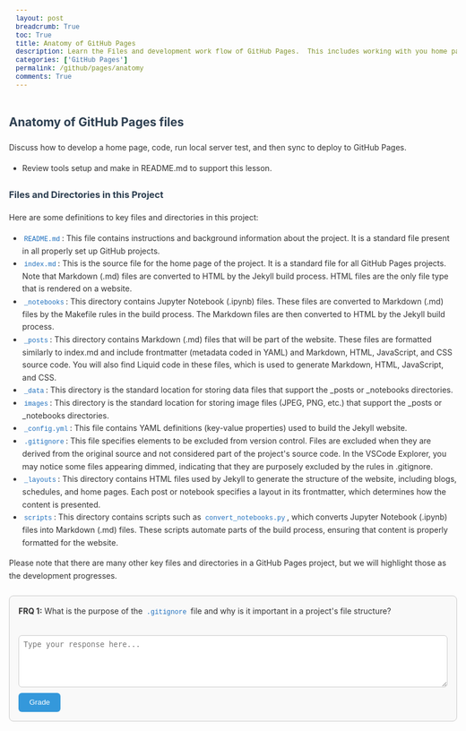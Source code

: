 ```yaml
---
layout: post
breadcrumb: True
toc: True
title: Anatomy of GitHub Pages
description: Learn the Files and development work flow of GitHub Pages.  This includes working with you home page, theme, markdown, and more.
categories: ['GitHub Pages']
permalink: /github/pages/anatomy
comments: True
---
```


<html lang="en">
<head>
  <style>
    /* Reuse consistent lesson styles */
    body {
        font-family: -apple-system, BlinkMacSystemFont, "Segoe UI", Roboto, Helvetica, Arial, sans-serif;
        line-height: 1.6;
        margin: 0 auto;
        max-width: 800px;
        padding: 2rem;
        color: #333;
    }
    h2, h3 {
        color: #2c3e50;
    }
    hr {
        border: 0;
        border-top: 1px solid #ddd;
        margin: 2rem 0;
    }
    .frq-box {
        border: 1px solid #ccc;
        padding: 1rem;
        border-radius: 8px;
        margin: 1.5rem 0;
        background: #f9f9f9;
        box-sizing: border-box;
        overflow: auto;
        word-wrap: break-word;
        white-space: normal;
    }
    .frq-box textarea,
    .frq-box .feedback-box {
        background: #fff;
        color: #222;
    }
    textarea {
        width: 100%;
        padding: 0.5rem;
        border-radius: 6px;
        border: 1px solid #ccc;
        box-sizing: border-box;
        margin-top: 0.5rem;
    }
    .grade-button {
        background: #3498db;
        color: #fff;
        border: none;
        padding: 0.6rem 1.2rem;
        border-radius: 6px;
        cursor: pointer;
        margin-top: 1rem;
    }
    .feedback-box {
        margin-top: 0.75rem;
        padding: 0.75rem;
        border-radius: 6px;
        background: #f6f9ff;
        border: 1px solid #dbeafe;
        color: #333;
        display: none;
        white-space: pre-wrap;
    }
    .lesson-part {
        display: none;
    }
    .lesson-part[data-part="1"] {
        display: block;
    }
    pre {
        background: #f4f4f4;
        color: #0f172a;
        padding: 0.75rem;
        border-radius: 6px;
        overflow-x: auto;
        margin: 1rem 0;
        white-space: pre; /* preserve code formatting */
        box-sizing: border-box;
    }
    code {
        font-family: "Courier New", Courier, monospace;
        color: #1e6fbe; /* inline code appears blue */
        background: transparent;
        padding: 0 0.2rem;
        border-radius: 3px;
    }
    table,
    p,
    ul,
    ol {
        margin-top: 0.5rem;
        margin-bottom: 0.9rem;
    }
    img {
        max-width: 100%;
        height: auto;
        display: inline-block;
    }
  </style>
</head>
<body>
  <div class="page-container">
    <div class="lesson-part" data-part="1">
        <h2>Anatomy of GitHub Pages files</h2>
        <p>
            Discuss how to develop a home page, code, run local server test, and then sync to deploy to GitHub Pages.
        </p>
        <ul>
            <li>Review tools setup and make in README.md to support this lesson.</li>
        </ul>
        <h3>Files and Directories in this Project</h3>
        <p>
            Here are some definitions to key files and directories in this project:
        </p>
        <ul>
            <li><code>README.md</code>: This file contains instructions and background information about the project. It is a standard file present in all properly set up GitHub projects.</li>
            <li><code>index.md</code>: This is the source file for the home page of the project. It is a standard file for all GitHub Pages projects. Note that Markdown (.md) files are converted to HTML by the Jekyll build process. HTML files are the only file type that is rendered on a website.</li>
            <li><code>_notebooks</code>: This directory contains Jupyter Notebook (.ipynb) files. These files are converted to Markdown (.md) files by the Makefile rules in the build process. The Markdown files are then converted to HTML by the Jekyll build process.</li>
            <li><code>_posts</code>: This directory contains Markdown (.md) files that will be part of the website. These files are formatted similarly to index.md and include frontmatter (metadata coded in YAML) and Markdown, HTML, JavaScript, and CSS source code. You will also find Liquid code in these files, which is used to generate Markdown, HTML, JavaScript, and CSS.</li>
            <li><code>_data</code>: This directory is the standard location for storing data files that support the _posts or _notebooks directories.</li>
            <li><code>images</code>: This directory is the standard location for storing image files (JPEG, PNG, etc.) that support the _posts or _notebooks directories.</li>
            <li><code>_config.yml</code>: This file contains YAML definitions (key-value properties) used to build the Jekyll website.</li>
            <li><code>.gitignore</code>: This file specifies elements to be excluded from version control. Files are excluded when they are derived from the original source and not considered part of the project's source code. In the VSCode Explorer, you may notice some files appearing dimmed, indicating that they are purposely excluded by the rules in .gitignore.</li>
            <li><code>_layouts</code>: This directory contains HTML files used by Jekyll to generate the structure of the website, including blogs, schedules, and home pages. Each post or notebook specifies a layout in its frontmatter, which determines how the content is presented.</li>
            <li><code>scripts</code>: This directory contains scripts such as <code>convert_notebooks.py</code>, which converts Jupyter Notebook (.ipynb) files into Markdown (.md) files. These scripts automate parts of the build process, ensuring that content is properly formatted for the website.</li>
        </ul>
        <p>Please note that there are many other key files and directories in a GitHub Pages project, but we will highlight those as the development progresses.</p>
        <div class="frq-box" data-frq-id="1">
            <b>FRQ 1:</b> What is the purpose of the <code>.gitignore</code> file and why is it important in a project's file structure?<br><br>
            <textarea rows="5" style="width:100%;" placeholder="Type your response here..."></textarea>
            <button class="grade-button" style="margin-top: 10px;">Grade</button>
            <div class="feedback-box"></div>
        </div>
    </div>
    <div class="lesson-part" data-part="2">
        <hr>
        <h3>Configuration Notes, behind the scenes</h3>
        <p>
            The <code>_config.yml</code> file is the configuration file for Jekyll. It is a YAML file that defines the configuration of the site. The configuration file can be used to set site-wide variables, and can be used to set variables for specific environments (development, production, etc).
        </p>
        <p>
            Often in code we use the <code>site.baseurl</code> to identify the path to files. GitHub actions uses this location in its build to identify the name of the project. Be sure the values of these keys match your GitHub Repo.
        </p>
        <pre><code>
    github_repo: "pages"
    baseurl: "/pages"
    </code></pre>
    <p>
    Many remote theme files are commented out, you can only have one at a time. The Teacher is in favor of using the <code>minima</code> theme. To change these themes it could require many other changes to make it effective. Themes and related CSS changes are below, but they are not complete. IMO, you would need to disable minima or reorganize a lot of files.
    </p>
    <pre><code>
    theme requirements
    remote_theme: pages-themes/midnight@v0.2.0
    remote_theme: pages-themes/dinky@v0.2.0
    remote_theme: pages-themes/minimal@v0.2.0
    remote_theme: pages-themes/hacker@v0.2.0
    remote_theme: pages-themes/cayman@v0.2.0
    remote_theme: pages-themes/time-machine@v0.2.0
        </code></pre>
        <p>
            Under _includes/theme you will see directories that correspond to your selection. In each of these directories there is a base.html. This is the foundation for the page: head, body, footer. When you select a layout in the frontmatter of your pages, it ultimately includes the base.html from one of these directories. To understand how a web page is formed, these are excellent studies.
        </p>
        <div class="frq-box" data-frq-id="2">
            <b>FRQ 2:</b> Describe the function of the <code>_config.yml</code> file in a Jekyll project. How does it relate to the `remote_theme` setting?<br><br>
            <textarea rows="5" style="width:100%;" placeholder="Type your response here..."></textarea>
            <button class="grade-button" style="margin-top: 10px;">Grade</button>
            <div class="feedback-box"></div>
        </div>
    </div>
    <div class="lesson-part" data-part="3">
        <hr>
        <h2>Customizations</h2>
        <p>
            Each student should perform customization to their project. This is an opportunity to learn a few concepts from 'teacher' repository and then customize your own page to your personal interests.
        </p>
        <h3>Customize a Page</h3>
        <p>
            The home page to other pages is a common first step in building a project. To start you will need to form your <code>index.md</code> in your project, which behind the scenes is generated into an <code>index.html</code> by the GitHub Pages build process.
        </p>
        <h3>Change Title</h3>
        <p>
            Every page should have a <code>title</code>. Here is frontmatter sample. This uses the <code>_layouts/page.html</code> that reads the frontmatter title and places it at the top page.
        </p>
        <pre><code>
    layout: page title: My Title
        </code></pre>
        <p>
            If you look at the page layout you will see it includes base, or base.html according to the selected theme. This nesting is foundation of how GitHub Pages and Jekyll work.
        </p>
        <p>
            Look at some of the layouts that form schedule, search, blogs, and each post. Between this structure and Jekyll you can automate almost any reconfiguration of the notebooks and posts.
        </p>
        <div class="frq-box" data-frq-id="3">
            <b>FRQ 3:</b> What is the purpose of "frontmatter" in a Jekyll Markdown file, and how does the <code>layout</code> key specifically function?<br><br>
            <textarea rows="5" style="width:100%;" placeholder="Type your response here..."></textarea>
            <button class="grade-button" style="margin-top: 10px;">Grade</button>
            <div class="feedback-box"></div>
        </div>
    </div>
    <div class="lesson-part" data-part="4">
        <hr>
        <h3>Making a Submenu</h3>
        <p>
            There are many submenus made in <code>_includes/nav</code>.
        </p>
        <ul>
            <li><code>index.md</code> is the file that contains markdown for a submenu</li>
            <li><code>_includes/nav/home.html</code> contains code for submenu, it is included in every page in this dialog</li>
            <li><code>{{site.baseurl}}</code> refers to baseurl defined in <code>_config.yml</code>, this is the location of all files in WebSite. Note, this changes as you run on localhost and deployed; make sure you remember to use this for locations of files in site.</li>
        </ul>
        <pre><code>
    <table>
    <tr>
    <td><img src="{{site.baseurl}}/images/logo.png" height="60" title="Frontend" alt=""></td>
    <td><a href="{{site.baseurl}}/index">Course</a></td>
    <td><a href="{{site.baseurl}}/home/table">Table</a></td>
    <td><a href="{{site.baseurl}}/home/about">About</a></td>
    </tr>
    </table>
        </code></pre>
        <p>
        Look how the same submenu is included on all of the pages it calls, you will notices this in the frontmatter menu key.
        </p>
        <div class="frq-box" data-frq-id="4">
            <b>FRQ 4:</b> Explain the role of <code>{{site.baseurl}}</code> in Jekyll. Why is it important to use this variable instead of a hardcoded path like `/images/logo.png`?<br><br>
            <textarea rows="5" style="width:100%;" placeholder="Type your response here..."></textarea>
            <button class="grade-button" style="margin-top: 10px;">Grade</button>
            <div class="feedback-box"></div>
        </div>
    </div>
    <div class="lesson-part" data-part="5">
        <hr>
        <h3>Style revolves around _sass</h3>
        <p>
            In the <code>_sass</code> folder there are many theme files. Remember that are themes are <code>remote</code> as designated in the <code>_config.yml</code> line. However, some files are placed in the _sass directory to make customizations. It is best to only have files in your project that you need to customize.
        </p>
        <p>
            The <code>_sass/minima</code> folder is a theme with many subthemes that can be changed in the <code>_sass/minima/custom-styles.scss</code> file. In the below example <code>_dracula</code>. You could switch to leaf, hacker, hamilton, etc. Then you will want to decide if you want <code>dark-mode</code>. Always include the <code>nighthawk/main</code> as it has customization to style for Nighthawk Pagees.
        </p>
        <pre><code>
    // Comment in or Uncomment out the following themes to use them
    // Dark themes
    //@import "minima/leaf/_leaf";  //Leaf theme
    //@import "minima/hacker/jekyll-theme-hacker"; //Hacker theme
    @import "minima/dracula/_dracula";
    // Light themes
    //@import "minima/hamilton/main"; //Hamilton theme
    //@import "minima/monophase/main"; //Monophase theme
    //@import "minima/minimal-mistakes/__minimal-mistakes"; //Minimal Mistakes theme
    // Mix Light themes with this if your eyes are bleeding
    @import "minima/dracula/dark-mode";
    // Styles for nighthawk theme, do not remove
    @import "nighthawk/main";
        </code></pre>
        <div class="frq-box" data-frq-id="5">
            <b>FRQ 5:</b> Explain the purpose of the <code>@import</code> rule within an SCSS file like <code>custom-styles.scss</code>. How does this allow for theme customization?<br><br>
            <textarea rows="5" style="width:100%;" placeholder="Type your response here..."></textarea>
            <button class="grade-button" style="margin-top: 10px;">Grade</button>
            <div class="feedback-box"></div>
        </div>
    </div>
    <script>
        const FRQ_QUESTIONS = {
            "1": "What is the purpose of the .gitignore file and why is it important in a project's file structure?",
            "2": "Describe the function of the _config.yml file in a Jekyll project. How does it relate to the `remote_theme` setting?",
            "3": "What is the purpose of 'frontmatter' in a Jekyll Markdown file, and how does the layout key specifically function?",
            "4": "Explain the role of {{site.baseurl}} in Jekyll. Why is it important to use this variable instead of a hardcoded path like `/images/logo.png`?",
            "5": "Explain the purpose of the @import rule within an SCSS file like custom-styles.scss. How does this allow for theme customization?"
        };
        const gradeButtons = document.querySelectorAll(".grade-button");
        gradeButtons.forEach(button => {
            button.addEventListener("click", async () => {
                const frqBox = button.closest(".frq-box");
                const frqId = frqBox.dataset.frqId;
                const questionText = FRQ_QUESTIONS[frqId];
                const studentResponseTextArea = frqBox.querySelector("textarea");
                const feedbackBox = frqBox.querySelector(".feedback-box");
                const studentResponse = studentResponseTextArea.value.trim();
                if (!studentResponse) {
                    showModal("Please enter your response before submitting.");
                    return;
                }
                button.disabled = true;
                feedbackBox.style.display = "block";
                feedbackBox.innerHTML = '<div class="flex items-center space-x-2"><div class="loading-spinner"></div><span>Grading...</span></div>';
                try {
                    const systemPrompt = `
                        You are an expert tutor grading a student's answer to a free-response question about GitHub Pages and Jekyll.
                        Your task is to:
                        1. Determine a grade for the student's response based on the following 1-5 scale:
                           - 5: The answer addresses all parts of the question and is detailed and comprehensive.
                           - 4: The answer is correct and addresses most parts of the question.
                           - 3: The answer is correct but may be incomplete or lack detail.
                           - 2: The answer has significant inaccuracies or is incomplete.
                           - 1: The answer is incorrect or does not address the question.
                           Write the grade like this: "Grade: (1-5)/5"
                        2. Provide detailed, constructive feedback explaining the grade.
                        3. Offer very short suggestions on what the user could improve on, enough to give them a hint but not enough for them to figure out what to answer.
                        The question is: "${questionText}"
                        The student's response is: "${studentResponse}"
                        Format your final output with a clear heading for the grade and the feedback. Do not use markdown heading tags (like # or ##) as it messes with the display.
                    `;
                    const apiKey = "AIzaSyB3Ky_RSgPsdXBt5I32ZVWRZ09Ont5_xmQ";
                    const apiUrl = `https://generativelanguage.googleapis.com/v1beta/models/gemini-2.5-flash-preview-05-20:generateContent?key=${apiKey}`;
                    const payload = {
                        contents: [{
                            parts: [
                                { text: systemPrompt }
                            ]
                        }]
                    };
                    const response = await fetchWithBackoff(apiUrl, {
                        method: "POST",
                        headers: { "Content-Type": "application/json" },
                        body: JSON.stringify(payload)
                    });
                    if (!response.ok) {
                        throw new Error(`HTTP error! status: ${response.status}`);
                    }
                    const result = await response.json();
                    const feedbackText = result?.candidates?.[0]?.content?.parts?.[0]?.text || "Could not generate feedback. Please try again.";
                    const formattedFeedback = feedbackText
                        .replace(/\*\*(.*?)\*\*/g, "<strong>$1</strong>")
                        .replace(/\n/g, "<br>");
                    feedbackBox.innerHTML = formattedFeedback;
                    const gradeMatch = feedbackText.match(/Grade:\s*(\d)\/5/);
                    if (gradeMatch && parseInt(gradeMatch[1], 10) >= 4) {
                        const currentPart = parseInt(frqBox.closest(".lesson-part").dataset.part, 10);
                        const nextPart = document.querySelector(`.lesson-part[data-part="${currentPart + 1}"]`);
                        if (nextPart) {
                            nextPart.style.display = "block";
                            nextPart.scrollIntoView({ behavior: "smooth" });
                        }
                    }
                } catch (error) {
                    console.error("Error generating feedback:", error);
                    feedbackBox.innerHTML = '<span style="color:red;">An error occurred while grading. Please try again.</span>';
                } finally {
                    button.disabled = false;
                }
            });
        });
        document.addEventListener("DOMContentLoaded", () => {
            document.querySelectorAll(".frq-box textarea").forEach((textarea, index) => {
                const key = "github_pages_frq_answer_" + index;
                const saved = localStorage.getItem(key);
                if (saved) {
                    textarea.value = saved;
                }
                textarea.addEventListener("input", () => {
                    localStorage.setItem(key, textarea.value);
                });
            });
        });
        function showModal(message) {
            const modal = document.createElement("div");
            modal.className = "modal";
            modal.innerHTML = `
                <div class="modal-content">
                    <p>${message}</p>
                    <button class="modal-button" onclick="this.closest('.modal').remove()">OK</button>
                </div>
            `;
            document.body.appendChild(modal);
        }
        async function fetchWithBackoff(url, options, retries = 3, delay = 1000) {
            for (let i = 0; i < retries; i++) {
                try {
                    const response = await fetch(url, options);
                    if (response.status === 429 && i < retries - 1) {
                        await new Promise(res => setTimeout(res, delay));
                        delay *= 2;
                        continue;
                    }
                    return response;
                } catch (error) {
                    if (i < retries - 1) {
                        await new Promise(res => setTimeout(res, delay));
                        delay *= 2;
                        continue;
                    }
                    throw error;
                }
            }
        }
    </script>
  </div>
</body>
</html>